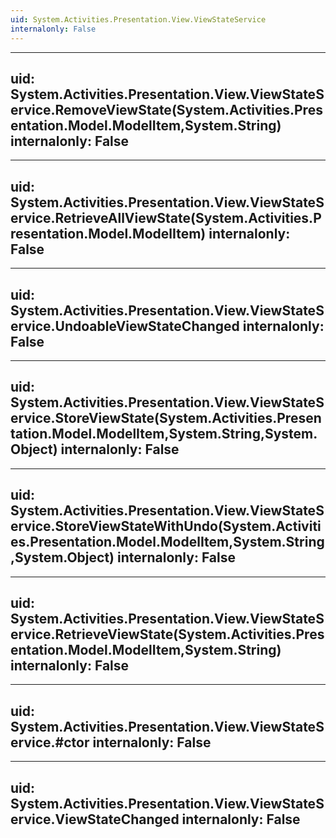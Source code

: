 ```yaml
---
uid: System.Activities.Presentation.View.ViewStateService
internalonly: False
---
```


---
uid: System.Activities.Presentation.View.ViewStateService.RemoveViewState(System.Activities.Presentation.Model.ModelItem,System.String)
internalonly: False
---

---
uid: System.Activities.Presentation.View.ViewStateService.RetrieveAllViewState(System.Activities.Presentation.Model.ModelItem)
internalonly: False
---

---
uid: System.Activities.Presentation.View.ViewStateService.UndoableViewStateChanged
internalonly: False
---

---
uid: System.Activities.Presentation.View.ViewStateService.StoreViewState(System.Activities.Presentation.Model.ModelItem,System.String,System.Object)
internalonly: False
---

---
uid: System.Activities.Presentation.View.ViewStateService.StoreViewStateWithUndo(System.Activities.Presentation.Model.ModelItem,System.String,System.Object)
internalonly: False
---

---
uid: System.Activities.Presentation.View.ViewStateService.RetrieveViewState(System.Activities.Presentation.Model.ModelItem,System.String)
internalonly: False
---

---
uid: System.Activities.Presentation.View.ViewStateService.#ctor
internalonly: False
---

---
uid: System.Activities.Presentation.View.ViewStateService.ViewStateChanged
internalonly: False
---
